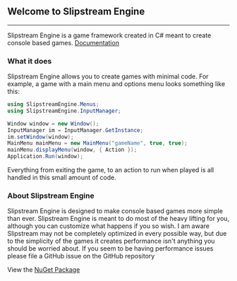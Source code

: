 ## Welcome to Slipstream Engine
---
Slipstream Engine is a game framework created in C# meant to create console based games.
[Documentation](https://github.com/SaladClimbing/SlipstreamEngine/wiki)

### What it does
Slipstream Engine allows you to create games with minimal code. For example, a game with a main menu and options menu looks something like this:
```c#
using SlipstreamEngine.Menus;
using SlipstreamEngine.InputManager;

Window window = new Window();
InputManager im = InputManager.GetInstance;
im.setWindow(window);
MainMenu mainMenu = new MainMenu("gameName", true, true);
mainMenu.displayMenu(window, { Action });
Application.Run(window);
```
Everything from exiting the game, to an action to run when played is all handled in this small amount of code.

### About Slipstream Engine
Slipstream Engine is designed to make console based games more simple than ever. Slipstream Engine is meant to do most of the heavy lifting for you, although you can customize what happens if you so wish. I am aware Slipstream may not be completely optimized in every possible way, but due to the simplicity of the games it creates performance isn't anything you should be worried about. If you seem to be having performance issues please file a GitHub issue on the GitHub repository

View the [NuGet Package](https://www.nuget.org/packages/SlipstreamEngine/)
<!--
You can use the [editor on GitHub](https://github.com/SaladClimbing/SlipstreamEngine/edit/gh-pages/index.md) to maintain and preview the content for your website in Markdown files.

Whenever you commit to this repository, GitHub Pages will run [Jekyll](https://jekyllrb.com/) to rebuild the pages in your site, from the content in your Markdown files.

### Support or Contact

Having trouble with Pages? Check out our [documentation](https://docs.github.com/categories/github-pages-basics/) or [contact support](https://support.github.com/contact) and we’ll help you sort it out.
-->
